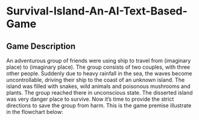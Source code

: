 # Survival-Island-An-AI-Text-Based-Game
## Game Description
An adventurous group of friends were using ship to travel from (imaginary place) to (imaginary place). The group consists of two couples, with three other people. Suddenly due to heavy rainfall in the sea, the waves become uncontrollable, driving their ship to the coast of an unknown island. The island was filled with snakes, wild animals and poisonous mushrooms and plants. The group reached there in unconscious state. The disserted island was very danger place to survive. Now it’s time to provide the strict directions to save the group from harm. This is the game premise illustrate in the flowchart below:
